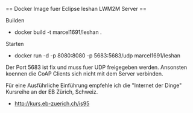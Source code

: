 
== Docker Image fuer Eclipse leshan LWM2M Server ==

Builden
* docker build -t marcel1691/leshan .

Starten
* docker run -d -p 8080:8080 -p 5683:5683/udp  marcel1691/leshan

Der Port 5683 ist fix und muss fuer UDP freigegeben werden. Ansonsten koennen die CoAP Clients sich nicht mit dem Server verbinden.

Für eine Ausführliche Einführung empfehle ich die "Internet der Dinge" Kursreihe an der EB Zürich, Schweiz.
* http://kurs.eb-zuerich.ch/is95


 
